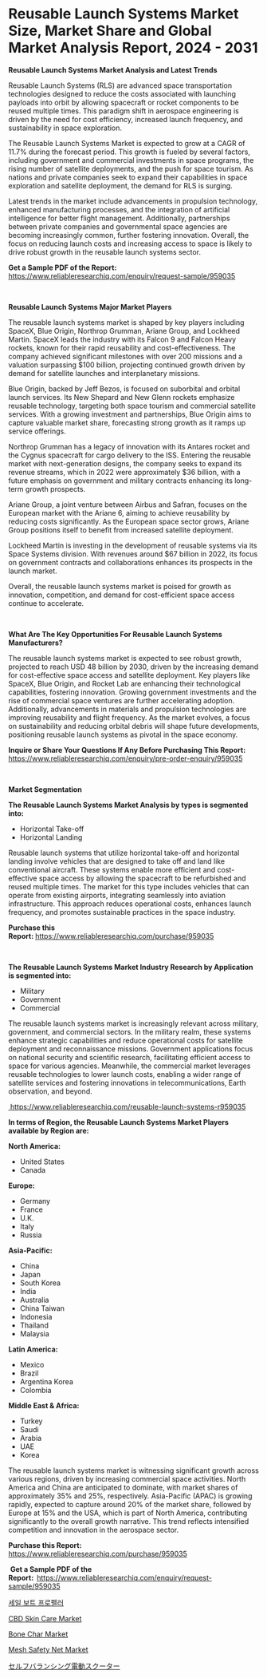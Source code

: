 <p><h1>Reusable Launch Systems Market Size, Market Share and Global Market Analysis Report, 2024 - 2031</h1></p><p><strong>Reusable Launch Systems Market Analysis and Latest Trends</strong></p>
<p><p>Reusable Launch Systems (RLS) are advanced space transportation technologies designed to reduce the costs associated with launching payloads into orbit by allowing spacecraft or rocket components to be reused multiple times. This paradigm shift in aerospace engineering is driven by the need for cost efficiency, increased launch frequency, and sustainability in space exploration.</p><p>The Reusable Launch Systems Market is expected to grow at a CAGR of 11.7% during the forecast period. This growth is fueled by several factors, including government and commercial investments in space programs, the rising number of satellite deployments, and the push for space tourism. As nations and private companies seek to expand their capabilities in space exploration and satellite deployment, the demand for RLS is surging.</p><p>Latest trends in the market include advancements in propulsion technology, enhanced manufacturing processes, and the integration of artificial intelligence for better flight management. Additionally, partnerships between private companies and governmental space agencies are becoming increasingly common, further fostering innovation. Overall, the focus on reducing launch costs and increasing access to space is likely to drive robust growth in the reusable launch systems sector.</p></p>
<p><strong>Get a Sample PDF of the Report:&nbsp;</strong> <a href="https://www.reliableresearchiq.com/enquiry/request-sample/959035">https://www.reliableresearchiq.com/enquiry/request-sample/959035</a></p>
<p>&nbsp;</p>
<p><strong>Reusable Launch Systems Major Market Players</strong></p>
<p><p>The reusable launch systems market is shaped by key players including SpaceX, Blue Origin, Northrop Grumman, Ariane Group, and Lockheed Martin. SpaceX leads the industry with its Falcon 9 and Falcon Heavy rockets, known for their rapid reusability and cost-effectiveness. The company achieved significant milestones with over 200 missions and a valuation surpassing $100 billion, projecting continued growth driven by demand for satellite launches and interplanetary missions.</p><p>Blue Origin, backed by Jeff Bezos, is focused on suborbital and orbital launch services. Its New Shepard and New Glenn rockets emphasize reusable technology, targeting both space tourism and commercial satellite services. With a growing investment and partnerships, Blue Origin aims to capture valuable market share, forecasting strong growth as it ramps up service offerings.</p><p>Northrop Grumman has a legacy of innovation with its Antares rocket and the Cygnus spacecraft for cargo delivery to the ISS. Entering the reusable market with next-generation designs, the company seeks to expand its revenue streams, which in 2022 were approximately $36 billion, with a future emphasis on government and military contracts enhancing its long-term growth prospects.</p><p>Ariane Group, a joint venture between Airbus and Safran, focuses on the European market with the Ariane 6, aiming to achieve reusability by reducing costs significantly. As the European space sector grows, Ariane Group positions itself to benefit from increased satellite deployment.</p><p>Lockheed Martin is investing in the development of reusable systems via its Space Systems division. With revenues around $67 billion in 2022, its focus on government contracts and collaborations enhances its prospects in the launch market.</p><p>Overall, the reusable launch systems market is poised for growth as innovation, competition, and demand for cost-efficient space access continue to accelerate.</p></p>
<p>&nbsp;</p>
<p><strong>What Are The Key Opportunities For Reusable Launch Systems Manufacturers?</strong></p>
<p><p>The reusable launch systems market is expected to see robust growth, projected to reach USD 48 billion by 2030, driven by the increasing demand for cost-effective space access and satellite deployment. Key players like SpaceX, Blue Origin, and Rocket Lab are enhancing their technological capabilities, fostering innovation. Growing government investments and the rise of commercial space ventures are further accelerating adoption. Additionally, advancements in materials and propulsion technologies are improving reusability and flight frequency. As the market evolves, a focus on sustainability and reducing orbital debris will shape future developments, positioning reusable launch systems as pivotal in the space economy.</p></p>
<p><strong>Inquire or Share Your Questions If Any Before Purchasing This Report:</strong> <a href="https://www.reliableresearchiq.com/enquiry/pre-order-enquiry/959035">https://www.reliableresearchiq.com/enquiry/pre-order-enquiry/959035</a></p>
<p>&nbsp;</p>
<p><strong>Market Segmentation</strong></p>
<p><strong>The Reusable Launch Systems Market Analysis by types is segmented into:</strong></p>
<p><ul><li>Horizontal Take-off</li><li>Horizontal Landing</li></ul></p>
<p><p>Reusable launch systems that utilize horizontal take-off and horizontal landing involve vehicles that are designed to take off and land like conventional aircraft. These systems enable more efficient and cost-effective space access by allowing the spacecraft to be refurbished and reused multiple times. The market for this type includes vehicles that can operate from existing airports, integrating seamlessly into aviation infrastructure. This approach reduces operational costs, enhances launch frequency, and promotes sustainable practices in the space industry.</p></p>
<p><strong>Purchase this Report:&nbsp;</strong><a href="https://www.reliableresearchiq.com/purchase/959035">https://www.reliableresearchiq.com/purchase/959035</a></p>
<p>&nbsp;</p>
<p><strong>The Reusable Launch Systems Market Industry Research by Application is segmented into:</strong></p>
<p><ul><li>Military</li><li>Government</li><li>Commercial</li></ul></p>
<p><p>The reusable launch systems market is increasingly relevant across military, government, and commercial sectors. In the military realm, these systems enhance strategic capabilities and reduce operational costs for satellite deployment and reconnaissance missions. Government applications focus on national security and scientific research, facilitating efficient access to space for various agencies. Meanwhile, the commercial market leverages reusable technologies to lower launch costs, enabling a wider range of satellite services and fostering innovations in telecommunications, Earth observation, and beyond.</p></p>
<p><a href="https://www.reliableresearchiq.com/reusable-launch-systems-r959035">&nbsp;https://www.reliableresearchiq.com/reusable-launch-systems-r959035</a></p>
<p><strong>In terms of Region, the Reusable Launch Systems Market Players available by Region are:</strong></p>
<p>
    <p> <strong> North America: </strong>
        <ul>
            <li>United States</li>
            <li>Canada</li>
        </ul>
        </p> 
    <p> <strong> Europe: </strong>
        <ul>
            <li>Germany</li>
            <li>France</li>
            <li>U.K.</li>
            <li>Italy</li>
            <li>Russia</li>
        </ul>
        </p> 
    <p> <strong> Asia-Pacific: </strong>
        <ul>
            <li>China</li>
            <li>Japan</li>
            <li>South Korea</li>
            <li>India</li>
            <li>Australia</li>
            <li>China Taiwan</li>
            <li>Indonesia</li>
            <li>Thailand</li>
            <li>Malaysia</li>
        </ul>
        </p> 
    <p> <strong> Latin America: </strong>
        <ul>
            <li>Mexico</li>
            <li>Brazil</li>
            <li>Argentina Korea</li>
            <li>Colombia</li>
        </ul>
        </p> 
    <p> <strong> Middle East & Africa: </strong>
        <ul>
            <li>Turkey</li>
            <li>Saudi</li>
            <li>Arabia</li>
            <li>UAE</li>
            <li>Korea</li>
        </ul>
    </p>
    </p>
<p><p>The reusable launch systems market is witnessing significant growth across various regions, driven by increasing commercial space activities. North America and China are anticipated to dominate, with market shares of approximately 35% and 25%, respectively. Asia-Pacific (APAC) is growing rapidly, expected to capture around 20% of the market share, followed by Europe at 15% and the USA, which is part of North America, contributing significantly to the overall growth narrative. This trend reflects intensified competition and innovation in the aerospace sector.</p></p>
<p><strong>Purchase this Report: </strong><a href="https://www.reliableresearchiq.com/purchase/959035">https://www.reliableresearchiq.com/purchase/959035</a></p>
<p>&nbsp;<strong>Get a Sample PDF of the Report:&nbsp;&nbsp;</strong><a href="https://www.reliableresearchiq.com/enquiry/request-sample/959035">https://www.reliableresearchiq.com/enquiry/request-sample/959035</a></p>
<p><strong></strong></p>
<p><p><a href="https://medium.com/@feliciasummers98/sail-boat-propellers-market-%EC%9D%98-%EA%B8%80%EB%A1%9C%EB%B2%8C-%EC%8B%9C%EC%9E%A5-%EA%B0%9C%EC%9A%94%EB%8A%94-%EC%A0%84-%EC%84%B8%EA%B3%84-%EB%B0%8F-%EC%A3%BC%EC%9A%94-%EC%8B%9C%EC%9E%A5%EC%9D%98-%EC%82%B0%EC%97%85%EC%97%90-%EC%98%81%ED%96%A5%EC%9D%84-%EB%AF%B8%EC%B9%98%EB%8A%94-%EC%A3%BC%EC%9A%94-%ED%8A%B8%EB%A0%8C%EB%93%9C%EC%97%90-%EB%8C%80%ED%95%9C-%EB%8F%85%ED%8A%B9%ED%95%9C-%EA%B4%80%EC%A0%90%EC%9D%84-%EC%A0%9C%EA%B3%B5%ED%95%A9%EB%8B%88%EB%8B%A4-21186a339e45">세일 보트 프로펠러</a></p><p><a href="https://medium.com/@188drusilla/the-cbd-skin-care-industry-analysis-report-offers-a-comprehensive-and-current-examination-of-the-e1adb252d97e">CBD Skin Care Market</a></p><p><a href="https://issuu.com/reportprime-2/docs/bone-char-market-size-2030.pptx_a04309401e83fd">Bone Char Market</a></p><p><a href="https://issuu.com/reportprime-2/docs/mesh-safety-net-market-size-2030.pp_614431b9992b57">Mesh Safety Net Market</a></p><p><a href="https://marciimhc.medium.com/%E3%82%BB%E3%83%AB%E3%83%95%E3%83%90%E3%83%A9%E3%83%B3%E3%82%B9%E9%9B%BB%E5%8B%95%E3%82%B9%E3%82%AF%E3%83%BC%E3%82%BF%E3%83%BC%E5%B8%82%E5%A0%B4-%E5%B8%82%E5%A0%B4%E3%82%BB%E3%82%B0%E3%83%A1%E3%83%B3%E3%83%86%E3%83%BC%E3%82%B7%E3%83%A7%E3%83%B3-%E5%9C%B0%E5%9F%9F%E5%88%A5-2031%E5%B9%B4%E3%81%BE%E3%81%A7%E3%81%AE%E5%B8%82%E5%A0%B4%E4%BA%88%E6%B8%AC-6900f9060d9c">セルフバランシング電動スクーター</a></p></p>